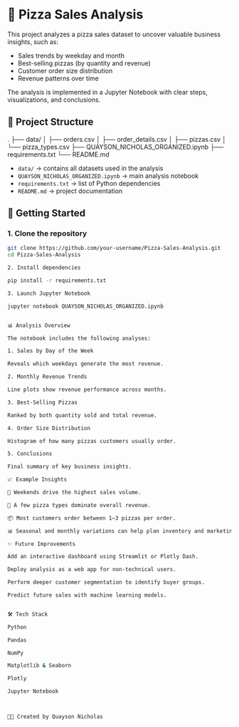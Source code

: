 # 🍕 Pizza Sales Analysis
This project analyzes a pizza sales dataset to uncover valuable business insights, such as:
- Sales trends by weekday and month
- Best-selling pizzas (by quantity and revenue)
- Customer order size distribution
- Revenue patterns over time

The analysis is implemented in a Jupyter Notebook with clear steps, visualizations, and conclusions.

## 📂 Project Structure

. ├── data/ │   ├── orders.csv │   ├── order_details.csv │   ├── pizzas.csv │   └── pizza_types.csv ├── QUAYSON_NICHOLAS_ORGANIZED.ipynb ├── requirements.txt └── README.md

- `data/` → contains all datasets used in the analysis  
- `QUAYSON_NICHOLAS_ORGANIZED.ipynb` → main analysis notebook  
- `requirements.txt` → list of Python dependencies  
- `README.md` → project documentation  
## 🚀 Getting Started
### 1. Clone the repository
```bash
git clone https://github.com/your-username/Pizza-Sales-Analysis.git
cd Pizza-Sales-Analysis

2. Install dependencies

pip install -r requirements.txt

3. Launch Jupyter Notebook

jupyter notebook QUAYSON_NICHOLAS_ORGANIZED.ipynb


📊 Analysis Overview

The notebook includes the following analyses:

1. Sales by Day of the Week

Reveals which weekdays generate the most revenue.

2. Monthly Revenue Trends

Line plots show revenue performance across months.

3. Best-Selling Pizzas

Ranked by both quantity sold and total revenue.

4. Order Size Distribution

Histogram of how many pizzas customers usually order.

5. Conclusions

Final summary of key business insights.

📈 Example Insights

📅 Weekends drive the highest sales volume.

🍕 A few pizza types dominate overall revenue.

📦 Most customers order between 1–3 pizzas per order.

📊 Seasonal and monthly variations can help plan inventory and marketing.

✨ Future Improvements

Add an interactive dashboard using Streamlit or Plotly Dash.

Deploy analysis as a web app for non-technical users.

Perform deeper customer segmentation to identify buyer groups.

Predict future sales with machine learning models.


🛠️ Tech Stack

Python

Pandas

NumPy

Matplotlib & Seaborn

Plotly

Jupyter Notebook



👨‍💻 Created by Quayson Nicholas
